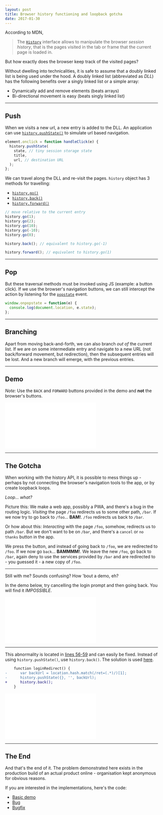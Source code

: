 ```yaml
---
layout: post
title: Browser history functioning and loopback gotcha
date: 2017-01-30
---
```


According to MDN,
> The [`History`] interface allows to manipulate the browser *session history*, that is the pages visited in the tab or frame that the current page is loaded in.

But how exactly does the browser keep track of the visited pages?

<!-- preview -->

Without dwelling into technicalities, it is safe to assume that a doubly linked list is being used under the hood.
A doubly linked list (abbreviated as *DLL*) has the following benefits over a singly linked list or a simple array:

* Dynamically add and remove elements (beats arrays)
* Bi-directional movement is easy (beats singly linked list)

---

## Push

When we visits a new url, a new entry is added to the DLL.
An application can use [`history.pushState()`] to simulate url based navigation.

```js
element.onclick = function handleClick(e) {
  history.pushState(
    state, // tiny session storage state
    title,
    url, // destination URL
  );
};
```

We can travel along the DLL and re-visit the pages.
`history` object has 3 methods for travelling:

* [`history.go()`]
* [`history.back()`]
* [`history.forward()`]

```js
// move relative to the current entry
history.go(1);
history.go(2);
history.go(10);
history.go(-10);
history.go(0);

history.back(); // equivalent to history.go(-1)

history.forward(); // equivalent to history.go(1)
```

---

## Pop

But these traversal methods must be invoked using JS (example: a button click).
If we use the browser's navigation buttons, we can still intercept the action by listening for the [`popstate`] event.

```js
window.onpopstate = function(e) {
  console.log(document.location, e.state);
};
```

---

## Branching

Apart from moving back-and-forth, we can also branch *out of* the current list.
If we are on some intermediate entry and navigate to a new URL (not back/forward movement, but redirection), then the subsequent entries will be lost.
And a new branch will emerge, with the previous entries.

---

## Demo

*Note:* Use the `BACK` and `FORWARD` buttons provided in the demo and **not** the browser's buttons.

<iframe id="demo" class="demo" frameborder="0" sandbox="allow-scripts allow-same-origin" src="{{site.baseurl}}/gists/2017-01-30-browser-history-functioning-&-loopback-gotcha/demo.html#/home"></iframe>

---

## The Gotcha

When working with the history API, it is possible to mess things up - perhaps by not connecting the browser's navigation tools to the app, or by create loopback loops.

*Loop... what?*

Picture this: We make a web app, possibly a PWA, and there's a bug in the routing logic.
*Visiting* the page `/foo` redirects us to some other path, `/bar`.
If we now try to go back to `/foo`... **BAM!**. `/foo` redirects us back to `/bar`.

Or how about this: *Interacting* with the page `/foo`, somehow, redirects us to path `/bar`.
But we don't want to be on `/bar`, and there's a `cancel` or `no thanks` button in the app.

We press the button, and instead of going back to `/foo`, we are redirected to `/foo`.
If we now go `back`... **BAMMMM!**. We leave the new `/foo`, go back to `/bar`, again deny to use the services provided by `/bar` and are redirected to - you guessed it - a new copy of `/foo`.

---

Still with me? Sounds confusing? How 'bout a demo, eh?

In the demo below, try cancelling the login prompt and then going back.
You will find it *IMPOSSIBLE*.

<iframe id="demo-bug" class="demo" frameborder="0" sandbox="allow-scripts allow-same-origin" src="{{site.baseurl}}/gists/2017-01-30-browser-history-functioning-&-loopback-gotcha/demo-bug.html#/home"></iframe>

---

This abnormality is located in [lines 56-59] and can easily be fixed.
Instead of using `history.pushState()`, use `history.back()`.
The solution is used [here].

```diff
    function loginRedirect() {
-      var backUrl = location.hash.match(/ret=(.*)/)[1];
-      history.pushState({}, '', backUrl);
+      history.back();
    }
```

<iframe id="demo-fixed" class="demo" frameborder="0" sandbox="allow-scripts allow-same-origin" src="{{site.baseurl}}/gists/2017-01-30-browser-history-functioning-&-loopback-gotcha/demo-fixed.html#/home"></iframe>

---

## The End

And that's the end of it.
The problem demonstrated here exists in the production build of an actual product online - organisation kept anonymous for obvious reasons.

If you are interested in the implementations, here's the code:

* [Basic demo]
* [Bug]
* [Bugfix]

<script>
  window.onmessage = (e) => {
    if (!e.data || typeof e.data.target !== 'string') {
      return;
    }

    let iframe;

    switch (true) {
      case e.data.target.includes('demo.html'):
        iframe = document.querySelector('iframe#demo');
        break;

      case e.data.target.includes('demo-bug.html'):
        iframe = document.querySelector('iframe#demo-bug');
        break;

      case e.data.target.includes('demo-fixed.html'):
        iframe = document.querySelector('iframe#demo-fixed');
        break;

      default:
        iframe = null;
    }

    if (iframe === null) {
      return;
    }

    iframe.style.height = (e.data.height + 20) + 'px';
  }
</script>

[`History`]: https://developer.mozilla.org/en/docs/Web/API/History

[`history.pushState()`]: https://developer.mozilla.org/en/docs/Web/API/History/pushState
[`history.go()`]: https://developer.mozilla.org/en/docs/Web/API/History/go
[`history.back()`]: https://developer.mozilla.org/en/docs/Web/API/History/back
[`history.forward()`]: https://developer.mozilla.org/en/docs/Web/API/History/forward
[`popstate`]: https://developer.mozilla.org/en/docs/Web/Events/popstate

[lines 56-59]: https://github.com/zhirzh/zhirzh.github.io/blob/master/gists/2017-01-30-browser-history-functioning-&-loopback-gotcha/demo-bug.html#L56-L59
[here]: https://github.com/zhirzh/zhirzh.github.io/blob/master/gists/2017-01-30-browser-history-functioning-&-loopback-gotcha/demo-fixed.html#L56-L58

[Basic demo]: https://github.com/zhirzh/zhirzh.github.io/blob/master/gists/2017-01-30-browser-history-functioning-&-loopback-gotcha/demo.html
[Bug]: https://github.com/zhirzh/zhirzh.github.io/blob/master/gists/2017-01-30-browser-history-functioning-&-loopback-gotcha/demo-bug.html
[Bugfix]: https://github.com/zhirzh/zhirzh.github.io/blob/master/gists/2017-01-30-browser-history-functioning-&-loopback-gotcha/demo-fixed.html
